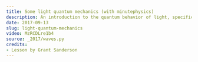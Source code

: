```yaml
---
title: Some light quantum mechanics (with minutephysics)
description: An introduction to the quantum behavior of light, specifically the polarization of light.  The emphasis is on how many ideas that seem "quantumly weird" are actually just wave mechanics, applicable in a lot of classical physics.
date: 2017-09-13
slug: light-quantum-mechanics
video: MzRCDLre1b4
source: _2017/waves.py
credits:
- Lesson by Grant Sanderson
---
```

